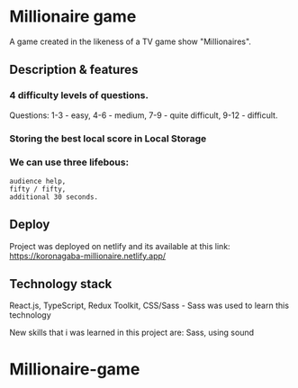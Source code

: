 # Millionaire game

A game created in the likeness of a TV game show "Millionaires".


## Description & features 

### 4 difficulty levels of questions.
Questions: 
1-3 - easy,
4-6 - medium,
7-9 - quite difficult,
9-12 - difficult.

### Storing the best local score in Local Storage

### We can use three lifebous: 
    audience help,
    fifty / fifty,
    additional 30 seconds.
    

## Deploy

Project was deployed on netlify and its available at this link: https://koronagaba-millionaire.netlify.app/

## Technology stack

React.js,
TypeScript,
Redux Toolkit,
CSS/Sass - Sass was used to learn this technology

New skills that i was learned in this project are: Sass, using sound

# Millionaire-game
